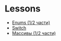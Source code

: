 # Lessons

- [Enums (1/2 части)](https://github.com/hoax-sharp/Lessons/tree/main/Enums)
- [Switch](https://github.com/hoax-sharp/Lessons/tree/main/Switch)
- [Массивы (1/2 части)](https://github.com/hoax-sharp/Lessons/tree/main/Arrays)
